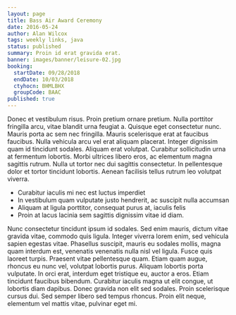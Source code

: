 ```yaml
---
layout: page
title: Bass Air Award Ceremony
date: 2016-05-24
author: Alan Wilcox
tags: weekly links, java
status: published
summary: Proin id erat gravida erat.
banner: images/banner/leisure-02.jpg
booking:
  startDate: 09/28/2018
  endDate: 10/03/2018
  ctyhocn: BHMLBHX
  groupCode: BAAC
published: true
---
```

Donec et vestibulum risus. Proin pretium ornare pretium. Nulla porttitor fringilla arcu, vitae blandit urna feugiat a. Quisque eget consectetur nunc. Mauris porta ac sem nec fringilla. Mauris scelerisque erat at faucibus faucibus. Nulla vehicula arcu vel erat aliquam placerat. Integer dignissim quam id tincidunt sodales. Aliquam erat volutpat. Curabitur sollicitudin urna at fermentum lobortis. Morbi ultrices libero eros, ac elementum magna sagittis rutrum. Nulla ut tortor nec dui sagittis consectetur. In pellentesque dolor et tortor tincidunt lobortis. Aenean facilisis tellus rutrum leo volutpat viverra.

* Curabitur iaculis mi nec est luctus imperdiet
* In vestibulum quam vulputate justo hendrerit, ac suscipit nulla accumsan
* Aliquam at ligula porttitor, consequat purus at, iaculis felis
* Proin at lacus lacinia sem sagittis dignissim vitae id diam.

Nunc consectetur tincidunt ipsum id sodales. Sed enim mauris, dictum vitae gravida vitae, commodo quis ligula. Integer viverra lorem enim, sed vehicula sapien egestas vitae. Phasellus suscipit, mauris eu sodales mollis, magna quam interdum est, venenatis venenatis nulla nisl vel ligula. Fusce quis laoreet turpis. Praesent vitae pellentesque quam. Etiam quam augue, rhoncus eu nunc vel, volutpat lobortis purus. Aliquam lobortis porta vulputate. In orci erat, interdum eget tristique eu, auctor a eros. Etiam tincidunt faucibus bibendum. Curabitur iaculis magna ut elit congue, ut lobortis diam dapibus. Donec gravida non elit sed sodales. Proin scelerisque cursus dui. Sed semper libero sed tempus rhoncus. Proin elit neque, elementum vel mattis vitae, pulvinar eget mi.
